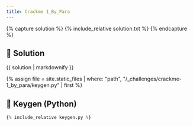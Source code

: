```yaml
---
title: Crackme 1_By_Para
---
```


{% capture solution %}
{% include_relative solution.txt %}
{% endcapture %}

## 📝 Solution

{{ solution | markdownify }}

{% assign file = site.static_files | where: "path", "/_challenges/crackme-1_by_para/keygen.py" | first %}
## 🔑 Keygen (Python)

```py
{% include_relative keygen.py %}
```
